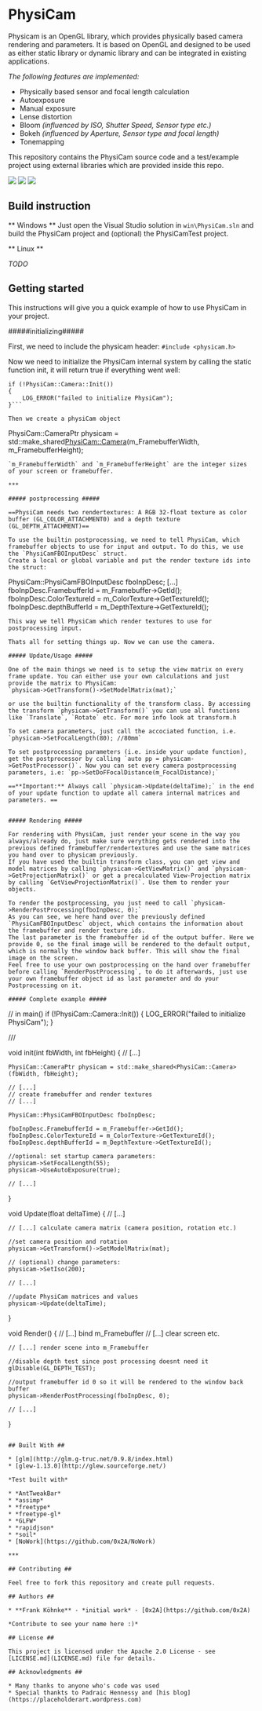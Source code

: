 # PhysiCam #


Physicam is an OpenGL library, which provides physically based camera rendering and parameters. It is based on OpenGL and designed to be used as either static library or dynamic library and can be integrated in existing applications.

*The following features are implemented:*
* Physically based sensor and focal length calculation
* Autoexposure
* Manual exposure
* Lense distortion
* Bloom *(influenced by ISO, Shutter Speed, Sensor type etc.)*
* Bokeh *(influenced by Aperture, Sensor type and focal length)*
* Tonemapping

This repository contains the PhysiCam source code and a test/example project using external libraries which are provided inside this repo.


![](doc/screenshot_1.JPG)
![](doc/screenshot_2.JPG)
![](doc/screenshot_3.JPG)

## Build instruction ##

** Windows **
Just open the Visual Studio solution in `win\PhysiCam.sln` and build the PhysiCam project and (optional) the PhysiCamTest project.


** Linux **

*TODO*

## Getting started ##

This instructions will give you a quick example of how to use PhysiCam in your project.

#####initializing#####

First, we need to include the physicam header:
`#include <physicam.h>`

Now we need to initialize the PhysiCam internal system by calling the static function init, it will return true if everything went well:
```
if (!PhysiCam::Camera::Init())
{
	LOG_ERROR("failed to initialize PhysiCam");
}```

Then we create a physiCam object
```
PhysiCam::CameraPtr physicam = std::make_shared<PhysiCam::Camera>(m_FramebufferWidth, m_FramebufferHeight);
```
`m_FramebufferWidth` and `m_FramebufferHeight` are the integer sizes of your screen or framebuffer.

***

##### postprocessing #####

==PhysiCam needs two rendertextures: A RGB 32-float texture as color buffer (GL_COLOR_ATTACHMENT0) and a depth texture (GL_DEPTH_ATTACHMENT)==

To use the builtin postprocessing, we need to tell PhysiCam, which framebuffer objects to use for input and output. To do this, we use the `PhysiCamFBOInputDesc` struct.
Create a local or global variable and put the render texture ids into the struct:
```
PhysiCam::PhysiCamFBOInputDesc fboInpDesc;
[...]
fboInpDesc.FramebufferId = m_Framebuffer->GetId();
fboInpDesc.ColorTextureId = m_ColorTexture->GetTextureId();
fboInpDesc.depthBufferId = m_DepthTexture->GetTextureId();
```
This way we tell PhysiCam which render textures to use for postprocessing input.

Thats all for setting things up. Now we can use the camera.

##### Update/Usage #####

One of the main things we need is to setup the view matrix on every frame update. You can either use your own calculations and just provide the matrix to PhysiCam:
`physicam->GetTransform()->SetModelMatrix(mat);`

or use the builtin functionality of the transform class. By accessing the transform `physicam->GetTransform()` you can use all functions like `Translate`, `Rotate` etc. For more info look at transform.h

To set camera parameters, just call the accociated function, i.e. `physicam->SetFocalLength(80); //80mm`

To set postprocessing parameters (i.e. inside your update function), get the postprocessor by calling `auto pp = physicam->GetPostProcessor()`. Now you can set every camera postprocessing parameters, i.e: `pp->SetDoFFocalDistance(m_FocalDistance);`

==**Important:** Always call `physicam->Update(deltaTime);` in the end of your update function to update all camera internal matrices and parameters. ==


##### Rendering #####

For rendering with PhysiCam, just render your scene in the way you always/already do, just make sure verything gets rendered into the previous defined framebuffer/rendertextures and use the same matrices you hand over to physicam previously.
If you have used the builtin transform class, you can get view and model matrices by calling `physicam->GetViewMatrix()` and `physicam->GetProjectionMatrix()` or get a precalculated View-Projection matrix by calling `GetViewProjectionMatrix()`. Use them to render your objects.

To render the postprocessing, you just need to call `physicam->RenderPostProcessing(fboInpDesc, 0);`
As you can see, we here hand over the previously defined `PhysiCamFBOInputDesc` object, which contains the information about the framebuffer and render texture ids.
The last parameter is the framebuffer id of the output buffer. Here we provide 0, so the final image will be rendered to the default output, which is normally the window back buffer. This will show the final image on the screen.
Feel free to use your own postprocessing on the hand over framebuffer before calling `RenderPostProcessing`, to do it afterwards, just use your own framebuffer object id as last parameter and do your Postprocessing on it.

##### Complete example #####

```
// in main()
if (!PhysiCam::Camera::Init())
{
	LOG_ERROR("failed to initialize PhysiCam");
}

///

void init(int fbWidth, int fbHeight)
{
    // [...]

    PhysiCam::CameraPtr physicam = std::make_shared<PhysiCam::Camera>(fbWidth, fbHeight);

    // [...]
    // create framebuffer and render textures
    // [...]

    PhysiCam::PhysiCamFBOInputDesc fboInpDesc;

    fboInpDesc.FramebufferId = m_Framebuffer->GetId();
    fboInpDesc.ColorTextureId = m_ColorTexture->GetTextureId();
    fboInpDesc.depthBufferId = m_DepthTexture->GetTextureId();

	//optional: set startup camera parameters:
    physicam->SetFocalLength(55);
    physicam->UseAutoExposure(true);

    // [...]
}


void Update(float deltaTime)
{
	// [...]

    // [...] calculate camera matrix (camera position, rotation etc.)
    
    //set camera position and rotation
    physicam->GetTransform()->SetModelMatrix(mat);

	// (optional) change parameters:
    physicam->SetIso(200);

	// [...]

	//update PhysiCam matrices and values
	physicam->Update(deltaTime);
}

void Render()
{
	// [...] bind m_Framebuffer
    // [...] clear screen etc.

    // [...] render scene into m_Framebuffer

	//disable depth test since post processing doesnt need it
	glDisable(GL_DEPTH_TEST);
    
    //output framebuffer id 0 so it will be rendered to the window back buffer
	physicam->RenderPostProcessing(fboInpDesc, 0);
    
    // [...]
}
```

## Built With ##

* [glm](http://glm.g-truc.net/0.9.8/index.html)
* [glew-1.13.0](http://glew.sourceforge.net/)

*Test built with*

* *AntTweakBar*
* *assimp*
* *freetype*
* *freetype-gl*
* *GLFW*
* *rapidjson*
* *soil*
* [NoWork](https://github.com/0x2A/NoWork)

***

## Contributing ##

Feel free to fork this repository and create pull requests.

## Authors ##

* **Frank Köhnke** - *initial work* - [0x2A](https://github.com/0x2A)

*Contribute to see your name here :)*

## License ##

This project is licensed under the Apache 2.0 License - see [LICENSE.md](LICENSE.md) file for details.

## Acknowledgments ##

* Many thanks to anyone who's code was used
* Special thankts to Padraic Hennessy and [his blog](https://placeholderart.wordpress.com)
